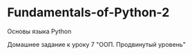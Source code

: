 # Fundamentals-of-Python-2
Основы языка Python

Домашнее задание к уроку 7 
"ООП. Продвинутый уровень"